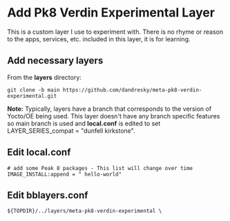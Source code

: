 # Add Pk8 Verdin Experimental Layer

This is a custom layer I use to experiment with. There is no rhyme or reason to the apps, services, etc. included in this layer, it is for learning.

## Add necessary layers

From the **layers** directory:

```
git clone -b main https://github.com/dandresky/meta-pk8-verdin-experimental.git
```

**Note:** Typically, layers have a branch that corresponds to the version of Yocto/OE being used. This layer doesn't have any branch specific features so main branch is used and **local.conf** is edited to set LAYER_SERIES_compat = "dunfell kirkstone".

## Edit local.conf

```
# add some Peak 8 packages - This list will change over time
IMAGE_INSTALL:append = " hello-world"
```

## Edit bblayers.conf

```
${TOPDIR}/../layers/meta-pk8-verdin-experimental \
```